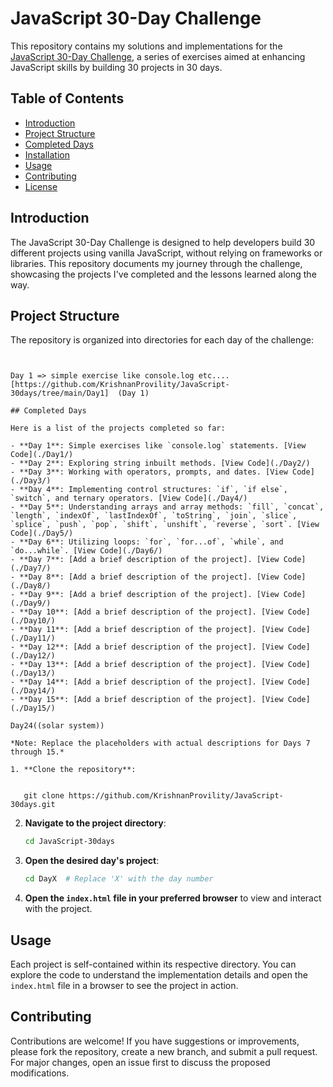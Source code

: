
# JavaScript 30-Day Challenge

This repository contains my solutions and implementations for the [JavaScript 30-Day Challenge](https://javascript30.com/), a series of exercises aimed at enhancing JavaScript skills by building 30 projects in 30 days.

## Table of Contents

- [Introduction](#introduction)
- [Project Structure](#project-structure)
- [Completed Days](#completed-days)
- [Installation](#installation)
- [Usage](#usage)
- [Contributing](#contributing)
- [License](#license)

## Introduction

The JavaScript 30-Day Challenge is designed to help developers build 30 different projects using vanilla JavaScript, without relying on frameworks or libraries. This repository documents my journey through the challenge, showcasing the projects I've completed and the lessons learned along the way.

## Project Structure

The repository is organized into directories for each day of the challenge:

```


Day 1 => simple exercise like console.log etc.... [https://github.com/KrishnanProvility/JavaScript-30days/tree/main/Day1]  (Day 1)

## Completed Days

Here is a list of the projects completed so far:

- **Day 1**: Simple exercises like `console.log` statements. [View Code](./Day1/)
- **Day 2**: Exploring string inbuilt methods. [View Code](./Day2/)
- **Day 3**: Working with operators, prompts, and dates. [View Code](./Day3/)
- **Day 4**: Implementing control structures: `if`, `if else`, `switch`, and ternary operators. [View Code](./Day4/)
- **Day 5**: Understanding arrays and array methods: `fill`, `concat`, `length`, `indexOf`, `lastIndexOf`, `toString`, `join`, `slice`, `splice`, `push`, `pop`, `shift`, `unshift`, `reverse`, `sort`. [View Code](./Day5/)
- **Day 6**: Utilizing loops: `for`, `for...of`, `while`, and `do...while`. [View Code](./Day6/)
- **Day 7**: [Add a brief description of the project]. [View Code](./Day7/)
- **Day 8**: [Add a brief description of the project]. [View Code](./Day8/)
- **Day 9**: [Add a brief description of the project]. [View Code](./Day9/)
- **Day 10**: [Add a brief description of the project]. [View Code](./Day10/)
- **Day 11**: [Add a brief description of the project]. [View Code](./Day11/)
- **Day 12**: [Add a brief description of the project]. [View Code](./Day12/)
- **Day 13**: [Add a brief description of the project]. [View Code](./Day13/)
- **Day 14**: [Add a brief description of the project]. [View Code](./Day14/)
- **Day 15**: [Add a brief description of the project]. [View Code](./Day15/)

Day24((solar system))

*Note: Replace the placeholders with actual descriptions for Days 7 through 15.*

1. **Clone the repository**:

   
   git clone https://github.com/KrishnanProvility/JavaScript-30days.git
   ```

2. **Navigate to the project directory**:

   ```bash
   cd JavaScript-30days
   ```

3. **Open the desired day's project**:

   ```bash
   cd DayX  # Replace 'X' with the day number
   ```

4. **Open the `index.html` file in your preferred browser** to view and interact with the project.

## Usage

Each project is self-contained within its respective directory. You can explore the code to understand the implementation details and open the `index.html` file in a browser to see the project in action.

## Contributing

Contributions are welcome! If you have suggestions or improvements, please fork the repository, create a new branch, and submit a pull request. For major changes, open an issue first to discuss the proposed modifications.
